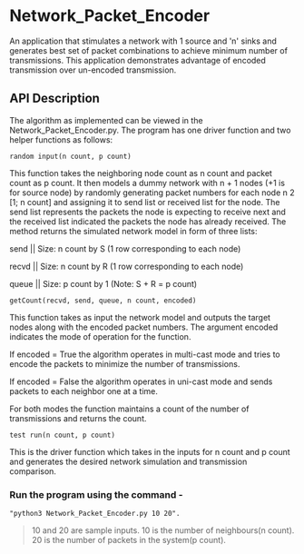 # Network_Packet_Encoder
An application that stimulates a network with 1 source and 'n' sinks and generates best set of packet combinations to achieve minimum number of transmissions. This application demonstrates advantage of encoded transmission over un-encoded transmission.

## API Description
The algorithm as implemented can be viewed in the Network_Packet_Encoder.py. The program has one driver function and two helper functions as follows:

    random input(n count, p count)
This function takes the neighboring node count as n count and packet count as p count. It then models a dummy network with n + 1 nodes (+1 is for source node) by randomly generating packet numbers for each node n 2 [1; n count] and assigning it to send list or received list for the node. The send list represents the packets the node is expecting to receive next and the received list indicated the packets the node has already received. The method returns the simulated network model in form of three lists:

send  || Size: n count by S (1 row corresponding to each node)

recvd || Size: n count by R (1 row corresponding to each node)

queue || Size: p count by 1 (Note: S + R = p count)

    getCount(recvd, send, queue, n count, encoded)
This function takes as input the network model and outputs the target nodes along with the encoded packet numbers. The argument encoded indicates the mode of operation for the function.

If encoded = True the algorithm operates in multi-cast mode and tries to encode the packets to minimize the number of transmissions.

If encoded = False the algorithm operates in uni-cast mode and sends packets to each neighbor one at a time.

For both modes the function maintains a count of the number of transmissions and returns the count.

    test run(n count, p count)
This is the driver function which takes in the inputs for n count and p count and generates the
desired network simulation and transmission comparison.

### Run the program using the command - 
    
    "python3 Network_Packet_Encoder.py 10 20".
>10 and 20 are sample inputs.
>10 is the number of neighbours(n count).
>20 is the number of packets in the system(p count).
